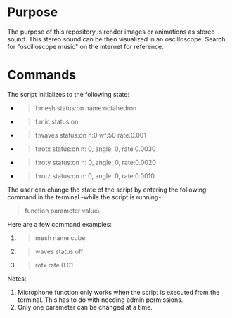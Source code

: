 # Purpose
The purpose of this repository is render images or animations as stereo sound. This stereo sound can be then visualized in an oscilloscope. Search for "oscilloscope music"
on the internet for reference.

# Commands
The script initializes to the following state:
* > f:mesh status:on name:octahedron
* > f:mic status:on
* > f:waves status:on n:0 wf:50 rate:0.001
* > f:rotx status:on n: 0, angle: 0, rate:0.0030
* > f:roty status:on n: 0, angle: 0, rate:0.0020
* > f:rotz status:on n: 0, angle: 0, rate:0.0010

The user can change the state of the script by entering the following command in the terminal -while the script is running-:

> function parameter value\

Here are a few command examples:
1. > mesh name cube
2. > waves status off
3. > rotx rate 0.01

Notes:
1. Microphone function only works when the script is executed from the terminal. This has to do with needing admin permissions.
2. Only one parameter can be changed at a time.
